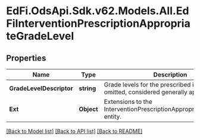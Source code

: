 # EdFi.OdsApi.Sdk.v62.Models.All.EdFiInterventionPrescriptionAppropriateGradeLevel

## Properties

Name | Type | Description | Notes
------------ | ------------- | ------------- | -------------
**GradeLevelDescriptor** | **string** | Grade levels for the prescribed intervention. If omitted, considered generally applicable. | 
**Ext** | **Object** | Extensions to the InterventionPrescriptionAppropriateGradeLevel entity. | [optional] 

[[Back to Model list]](../../README.md#documentation-for-models) [[Back to API list]](../../README.md#documentation-for-api-endpoints) [[Back to README]](../../README.md)


